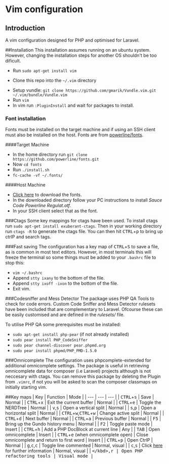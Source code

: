 # Vim configuration

## Introduction
A vim configuration designed for PHP and optimised for Laravel. 

##Installation
This installation assumes running on an ubuntu system. However, changing the installation
steps for another OS shouldn't be too dificult.

* Run `sudo apt-get install vim`
+ Clone this repo into the `~/.vim` directory
* Setup vundle: `git clone https://github.com/gmarik/Vundle.vim.git ~/.vim/bundle/Vundle.vim` 
* Run `vim`
* In vim run `:PluginInstall` and wait for packages to install.

### Font installation
Fonts must be installed on the target machine and if using an SSH client must also be installed on the host.
Fonts are from [powerline/fonts](https://github.com/powerline/fonts).

####Target Machine

* In the home directory run `git clone https://github.com/powerline/fonts.git`
* Now `cd fonts`
* Run `./install.sh`
* `fc-cache -vf ~/.fonts/`

    
####Host Machine
* [Click here](https://github.com/powerline/fonts/archive/master.zip) to download the fonts.
* In the downloaded directory follow your PC instructions to install *Sauce Code Powerline Regulat.otf*.
* In your SSH client select that as the font.

###Ctags
Some key mappings for ctags have been used. To install ctags run `sudo apt-get install exuberant-ctags`.
Then in your working directory run `ctags -R` to generate the ctags file. You can then hit <kbd>CTRL</kbd>+<kbd>p</kbd> to bring up ctrlP and search tags.

###Fast saving
The configuration has a key map of <kbd>CTRL</kbd>+<kbd>S</kbd> to save a file, as is common in most text editors.
However, in most terminals this will freeze the terminal so some things must be added to your `.bashrc` file to stop this:

* `vim ~/.bashrc`
* Append `stty ixany` to the bottom of the file.
* Append `stty ixoff -ixon` to the bottom of the file.
* Exit vim.

###Codesniffer and Mess Detector
The package uses PHP QA Tools to check for code errors. Custom Code Sniffer and Mess Detector rulesets have been included
that are complementary to Laravel. Ofcourse these can be easily customised and are defined in the *rulesets/* file.

To utilise PHP QA some prerequisites must be installed:

* `sudo apt-get install php-pear` (if not already installed)
* `sudo pear install PHP_CodeSniffer`
* `sudo pear channel-discover pear.phpmd.org`
* `sudo pear install phpmd/PHP_PMD-1.5.0`

###Omnicomplete
The configuration uses phpcomplete-extended for additional omnicomplete settings. 
The package is useful in retrieving omnicomplete data for composer (i.e Laravel) projects although is not neccesary with ctags.
You can remove this package by deleting the Plugin from `.vimrc`, if not you will be asked to scan the composer classmaps on initially starting vim.

##Key maps
| Key | Function | Mode |
| --- | --- | --- |
| <kbd>CTRL</kbd>+<kbd>s</kbd> | Save | Normal |
| <kbd>CTRL</kbd>+<kbd>x</kbd> | Exit the current buffer | Normal |
| <kbd>CTRL</kbd>+<kbd>e</kbd> | Toggle the NERDTree | Normal |
| <kbd>v</kbd>,<kbd>s</kbd> | Open a vertical split | Normal |
| <kbd>s</kbd>,<kbd>p</kbd> | Open a horizontal split | Normal |
| <kbd>CTRL</kbd>+<kbd>w</kbd>,<kbd>CTRL</kbd>+<kbd>w</kbd> | Change active split | Normal |
| <kbd>CTRL</kbd>+<kbd>d</kbd> | Next buffer | Normal |
| <kbd>CTRL</kbd>+<kbd>a</kbd> | Previous buffer | Normal |
| <kbd>F5</kbd> | Bring up the Gundo history menu | Normal |
| <kbd>F2</kbd> | Toggle paste mode | Insert |
| <kbd>CTRL</kbd>+<kbd>h</kbd> | Add a PHP DocBlock at current line | Any |
| <kbd>TAB</kbd> | Open omnicomplete | Insert |
| <kbd>CTRL</kbd>+<kbd>e</kbd> (when omnicomplete open) | Close omnicomplete and return to first word | Insert |
| <kbd>CTRL</kbd>+<kbd>p</kbd> | Open CtrlP | Normal |
| <kbd>g</kbd>,<kbd>c</kbd>,<kbd>c</kbd> | Toggle line commented | Normal, visual | 
| <kbd>c</kbd>,<kbd>s</kbd> | Click [here](https://github.com/tpope/vim-surround) for further information | Normal, visual |
| <kbd>\</kbd>,<kbd>r</kbd> | Open PHP refactoring tools | Visual mode |
